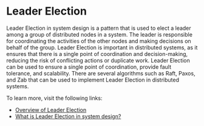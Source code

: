 # Leader Election

Leader Election in system design is a pattern that is used to elect a leader among a group of distributed nodes in a system. The leader is responsible for coordinating the activities of the other nodes and making decisions on behalf of the group. Leader Election is important in distributed systems, as it ensures that there is a single point of coordination and decision-making, reducing the risk of conflicting actions or duplicate work. Leader Election can be used to ensure a single point of coordination, provide fault tolerance, and scalability. There are several algorithms such as Raft, Paxos, and Zab that can be used to implement Leader Election in distributed systems.

To learn more, visit the following links:

- [Overview of Leader Election](https://aws.amazon.com/builders-library/leader-election-in-distributed-systems/)
- [What is Leader Election in system design?](https://www.enjoyalgorithms.com/blog/leader-election-system-design)